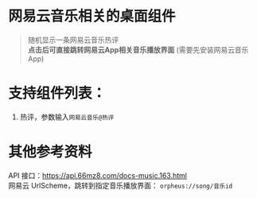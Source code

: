 # 网易云音乐相关的桌面组件
> 随机显示一条网易云音乐热评    
> **点击后可直接跳转网易云App相关音乐播放界面** (需要先安装网易云音乐App)

# 支持组件列表：

1. 热评，参数输入`网易云音乐@热评`

# 其他参考资料

API 接口：https://api.66mz8.com/docs-music.163.html    
网易云 UrlScheme，跳转到指定音乐播放界面： `orpheus://song/音乐id`
